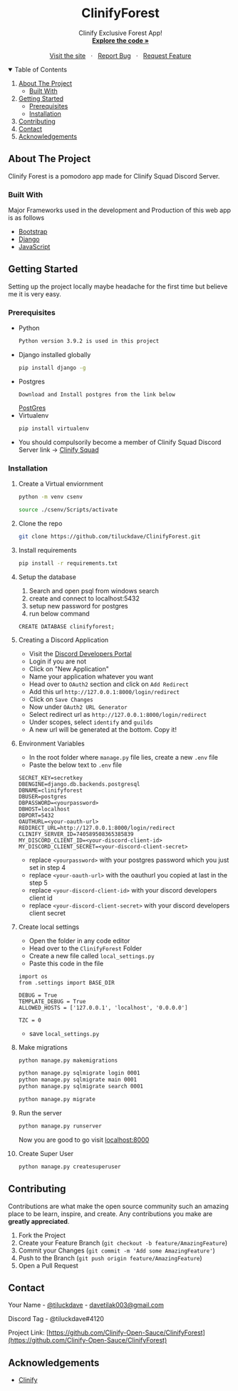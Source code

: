 <p align="center">

  <h1 align="center">ClinifyForest</h1>

  <p align="center">
    Clinify Exclusive Forest App!
    <br />
    <a href="https://github.com/Clinify-Open-Sauce/ClinifyForest"><strong>Explore the code »</strong></a>
    <br />
    <br />
    &nbsp;&nbsp;<a href="https://clinifyforest.herokuapp.com/">Visit the site</a>&nbsp;&nbsp;
    ·
    &nbsp;&nbsp;<a href="https://github.com/Clinify-Open-Sauce/ClinifyForest/issues">Report Bug</a>&nbsp;&nbsp;
    ·
    &nbsp;&nbsp;<a href="https://github.com/Clinify-Open-Sauce/ClinifyForest/issues">Request Feature</a>&nbsp;&nbsp;
  </p>
</p>



<!-- TABLE OF CONTENTS -->
<details open="open">
  <summary>Table of Contents</summary>
  <ol>
    <li>
      <a href="#about-the-project">About The Project</a>
      <ul>
        <li><a href="#built-with">Built With</a></li>
      </ul>
    </li>
    <li>
      <a href="#getting-started">Getting Started</a>
      <ul>
        <li><a href="#prerequisites">Prerequisites</a></li>
        <li><a href="#installation">Installation</a></li>
      </ul>
    </li>
    <li><a href="#contributing">Contributing</a></li>
    <li><a href="#contact">Contact</a></li>
    <li><a href="#acknowledgements">Acknowledgements</a></li>
  </ol>
</details>


<!-- ABOUT THE PROJECT -->
## About The Project

Clinify Forest is a pomodoro app made for Clinify Squad Discord Server.

### Built With

Major Frameworks used in the development and Production of this web app is as follows
* [Bootstrap](https://getbootstrap.com)
* [Django](https://www.djangoproject.com/)
* [JavaScript](https://developer.mozilla.org/en-US/docs/Web/JavaScript)


<!-- GETTING STARTED -->
## Getting Started

Setting up the project locally maybe headache for the first time but believe me it is very easy.

### Prerequisites

* Python
  ```sh
  Python version 3.9.2 is used in this project
  ```
* Django installed globally
  ```sh
  pip install django -g
  ```
* Postgres
  ```
  Download and Install postgres from the link below
  ```
  [PostGres](https://www.postgresql.org/download/windows/)
* Virtualenv
  ```sh
  pip install virtualenv
  ```
* You should compulsorily become a member of Clinify Squad Discord Server link ->
  [Clinify Squad](https://clinify.in/discord)
 
### Installation

1. Create a Virtual enviornment
   ```sh
   python -m venv csenv
   ```
   ```sh
   source ./csenv/Scripts/activate
   ```
3. Clone the repo
   ```sh
   git clone https://github.com/tiluckdave/ClinifyForest.git
   ```
3. Install requirements
   ```sh
   pip install -r requirements.txt
   ```
4. Setup the database
   1. Search and open psql from windows search
   2. create and connect to localhost:5432
   3. setup new password for postgres
   4. run below command
   ```
   CREATE DATABASE clinifyforest;
   ```
5. Creating a Discord Application
   * Visit the [Discord Developers Portal](https://discord.com/developers/applications)
   * Login if you are not
   * Click on "New Application"
   * Name your application whatever you want
   * Head over to `OAuth2` section and click on `Add Redirect`
   * Add this url `http://127.0.0.1:8000/login/redirect`
   * Click on `Save Changes`
   * Now under `OAuth2 URL Generator`
   * Select redirect url as `http://127.0.0.1:8000/login/redirect`
   * Under scopes, select `identify` and `guilds`
   * A new url will be generated at the bottom. Copy it!
   
6. Environment Variables
   * In the root folder where `manage.py` file lies, create a new `.env` file
   * Paste the below text to `.env` file
   ```
   SECRET_KEY=secretkey
   DBENGINE=django.db.backends.postgresql
   DBNAME=clinifyforest
   DBUSER=postgres
   DBPASSWORD=<yourpassword>
   DBHOST=localhost
   DBPORT=5432
   OAUTHURL=<your-oauth-url>
   REDIRECT_URL=http://127.0.0.1:8000/login/redirect
   CLINIFY_SERVER_ID=740589508365385839
   MY_DISCORD_CLIENT_ID=<your-discord-client-id>
   MY_DISCORD_CLIENT_SECRET=<your-discord-client-secret>
   ```
   * replace `<yourpassword>` with your postgres password which you just set in step 4
   * replace `<your-oauth-url>` with the oauthurl you copied at last in the step 5
   * replace `<your-discord-client-id>` with your discord developers client id
   * replace `<your-discord-client-secret>` with your discord developers client secret
7. Create local settings
   * Open the folder in any code editor
   * Head over to the `ClinifyForest` Folder
   * Create a new file called `local_settings.py`
   * Paste this code in the file
   ```
   import os
   from .settings import BASE_DIR
   
   DEBUG = True
   TEMPLATE_DEBUG = True
   ALLOWED_HOSTS = ['127.0.0.1', 'localhost', '0.0.0.0']
   
   TZC = 0
   ```
   * save `local_settings.py`
9. Make migrations
   ```sh
   python manage.py makemigrations
   ```
   ```sh
   python manage.py sqlmigrate login 0001
   python manage.py sqlmigrate main 0001
   python manage.py sqlmigrate search 0001
   ```
   ```sh
   python manage.py migrate
   ```
10. Run the server
    ```sh
    python manage.py runserver
    ```
    Now you are good to go visit [localhost:8000](http://127.0.0.1:8000)
    
11. Create Super User
    ```sh
    python manage.py createsuperuser
    ```
   


<!-- CONTRIBUTING -->
## Contributing

Contributions are what make the open source community such an amazing place to be learn, inspire, and create. Any contributions you make are **greatly appreciated**.

1. Fork the Project
2. Create your Feature Branch (`git checkout -b feature/AmazingFeature`)
3. Commit your Changes (`git commit -m 'Add some AmazingFeature'`)
4. Push to the Branch (`git push origin feature/AmazingFeature`)
5. Open a Pull Request



<!-- CONTACT -->
## Contact

Your Name - [@tiluckdave](https://twitter.com/tiluckdave) - davetilak003@gmail.com

Discord Tag - @tiluckdave#4120

Project Link: [https://github.com/Clinify-Open-Sauce/ClinifyForest](https://github.com/Clinify-Open-Sauce/ClinifyForest)


<!-- ACKNOWLEDGEMENTS -->
## Acknowledgements
* [Clinify](https://clinify.in)
